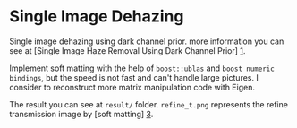 Single Image Dehazing
======================

Single image dehazing using dark channel prior. more information you can see at [Single Image Haze Removal Using Dark Channel Prior] [1].

Implement soft matting with the help of `boost::ublas` and `boost numeric bindings`, but the speed is not fast and can't handle large pictures. I consider to reconstruct more matrix manipulation code with Eigen.

The result you can see at `result/` folder. `refine_t.png` represents the refine transmission image by [soft matting] [3].

[1]:http://research.microsoft.com/en-us/um/people/jiansun/papers/dehaze_cvpr2009.pdf
[2]:http://research.microsoft.com/en-us/um/people/kahe/cvpr09/cvpr09slides.pdf
[3]:http://ieeexplore.ieee.org/stamp/stamp.jsp?tp=&arnumber=4359322


